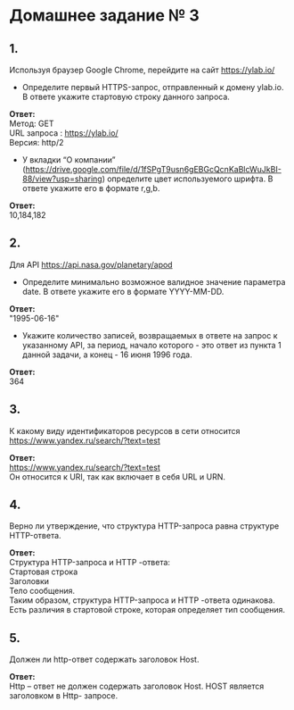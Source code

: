 # Домашнее задание № 3 


## 1.
   Используя браузер Google Chrome, перейдите на сайт https://ylab.io/  
- Определите первый HTTPS-запрос, отправленный к домену ylab.io. В ответе укажите стартовую строку данного запроса.
 
**Ответ:**  
Метод: GET  
URL запроса : https://ylab.io/  
Версия: http/2  

- У вкладки “О компании” (https://drive.google.com/file/d/1fSPgT9usn6gEBGcQcnKaBlcWuJkBI-88/view?usp=sharing) определите цвет используемого шрифта. В ответе укажите его в формате r,g,b.

**Ответ:**  
10,184,182  

## 2.  
Для API https://api.nasa.gov/planetary/apod  
- Определите минимально возможное валидное значение параметра date. В ответе укажите его в формате YYYY-MM-DD.

**Ответ:**  
"1995-06-16"  

- Укажите количество записей, возвращаемых в ответе на запрос к указанному API, за период, начало которого - это ответ из пункта 1 данной задачи, а конец - 16 июня 1996 года.

**Ответ:**  
364  

## 3.  
К какому виду идентификаторов ресурсов в сети относится https://www.yandex.ru/search/?text=test  

**Ответ:**  
https://www.yandex.ru/search/?text=test  
Он относится к URI, так как  включает в себя URL и URN.  

## 4.  
Верно ли утверждение, что структура HTTP-запроса равна структуре HTTP-ответа.  

**Ответ:**  
Структура HTTP-запроса и HTTP -ответа:  
Стартовая строка  
Заголовки  
Тело сообщения.  
Таким образом, структура HTTP-запроса и HTTP -ответа одинакова. Есть различия в стартовой строке, которая определяет тип сообщения.  

## 5.  
Должен ли http-ответ содержать заголовок Host.  

**Ответ:**  
Http – ответ не должен содержать заголовок Host. HOST является заголовком в Http- запросе.  

